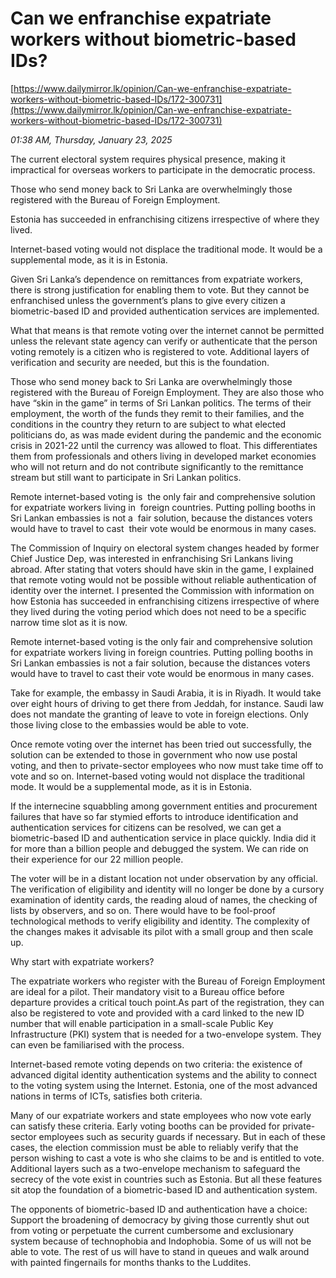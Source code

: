 # Can we enfranchise expatriate  workers without biometric-based IDs?

[https://www.dailymirror.lk/opinion/Can-we-enfranchise-expatriate-workers-without-biometric-based-IDs/172-300731](https://www.dailymirror.lk/opinion/Can-we-enfranchise-expatriate-workers-without-biometric-based-IDs/172-300731)

*01:38 AM, Thursday, January 23, 2025*

The current electoral system requires physical presence, making it impractical for overseas workers to participate in the democratic process.

Those who send money back to Sri Lanka are overwhelmingly those registered with the Bureau of Foreign Employment.

Estonia has succeeded in enfranchising citizens irrespective of where they lived.

Internet-based voting would not displace the traditional mode. It would be a supplemental mode, as it is in Estonia.

Given Sri Lanka’s dependence on remittances from expatriate workers, there is strong justification for enabling them to vote. But they cannot be enfranchised unless the government’s plans to give every citizen a biometric-based ID and provided authentication services are implemented.

What that means is that remote voting over the internet cannot be permitted unless the relevant state agency can verify or authenticate that the person voting remotely is a citizen who is registered to vote. Additional layers of verification and security are needed, but this is the foundation.

Those who send money back to Sri Lanka are overwhelmingly those registered with the Bureau of Foreign Employment. They are also those who have “skin in the game” in terms of Sri Lankan politics. The terms of their employment, the worth of the funds they remit to their families, and the conditions in the country they return to are subject to what elected politicians do, as was made evident during the pandemic and the economic crisis in 2021-22 until the currency was allowed to float. This differentiates them from professionals and others living in developed market economies who will not return and do not contribute significantly to the remittance stream but still want to participate in Sri Lankan politics.

Remote internet-based voting is  the only fair and comprehensive solution for expatriate workers living in  foreign countries. Putting polling booths in Sri Lankan embassies is not a  fair solution, because the distances voters would have to travel to cast  their vote would be enormous in many cases.

The Commission of Inquiry on electoral system changes headed by former Chief Justice Dep, was interested in enfranchising Sri Lankans living abroad. After stating that voters should have skin in the game, I explained that remote voting would not be possible without reliable authentication of identity over the internet. I presented the Commission with information on how Estonia has succeeded in enfranchising citizens irrespective of where they lived during the voting period which does not need to be a specific narrow time slot as it is now.

Remote internet-based voting is the only fair and comprehensive solution for expatriate workers living in foreign countries. Putting polling booths in Sri Lankan embassies is not a fair solution, because the distances voters would have to travel to cast their vote would be enormous in many cases.

Take for example, the embassy in Saudi Arabia, it is in Riyadh. It would take over eight hours of driving to get there from Jeddah, for instance. Saudi law does not mandate the granting of leave to vote in foreign elections. Only those living close to the embassies would be able to vote.

Once remote voting over the internet has been tried out successfully, the solution can be extended to those in government who now use postal voting, and then to private-sector employees who now must take time off to vote and so on. Internet-based voting would not displace the traditional mode. It would be a supplemental mode, as it is in Estonia.

If the internecine squabbling among government entities and procurement failures that have so far stymied efforts to introduce identification and authentication services for citizens can be resolved, we can get a biometric-based ID and authentication service in place quickly. India did it for more than a billion people and debugged the system. We can ride on their experience for our 22 million people.

The voter will be in a distant location not under observation by any official. The verification of eligibility and identity will no longer be done by a cursory examination of identity cards, the reading aloud of names, the checking of lists by observers, and so on. There would have to be fool-proof technological methods to verify eligibility and identity. The complexity of the changes makes it advisable its pilot with a small group and then scale up.

Why start with expatriate workers?

The expatriate workers who register with the Bureau of Foreign Employment are ideal for a pilot. Their mandatory visit to a Bureau office before departure provides a critical touch point.As part of the registration, they can also be registered to vote and provided with a card linked to the new ID number that will enable participation in a small-scale Public Key Infrastructure (PKI) system that is needed for a two-envelope system. They can even be familiarised with the process.

Internet-based remote voting depends on two criteria: the existence of advanced digital identity authentication systems and the ability to connect to the voting system using the Internet. Estonia, one of the most advanced nations in terms of ICTs, satisfies both criteria.

Many of our expatriate workers and state employees who now vote early can satisfy these criteria. Early voting booths can be provided for private-sector employees such as security guards if necessary. But in each of these cases, the election commission must be able to reliably verify that the person wishing to cast a vote is who she claims to be and is entitled to vote. Additional layers such as a two-envelope mechanism to safeguard the secrecy of the vote exist in countries such as Estonia. But all these features sit atop the foundation of a biometric-based ID and authentication system.

The opponents of biometric-based ID and authentication have a choice: Support the broadening of democracy by giving those currently shut out from voting or perpetuate the current cumbersome and exclusionary system because of technophobia and Indophobia. Some of us will not be able to vote. The rest of us will have to stand in queues and walk around with painted fingernails for months thanks to the Luddites.

